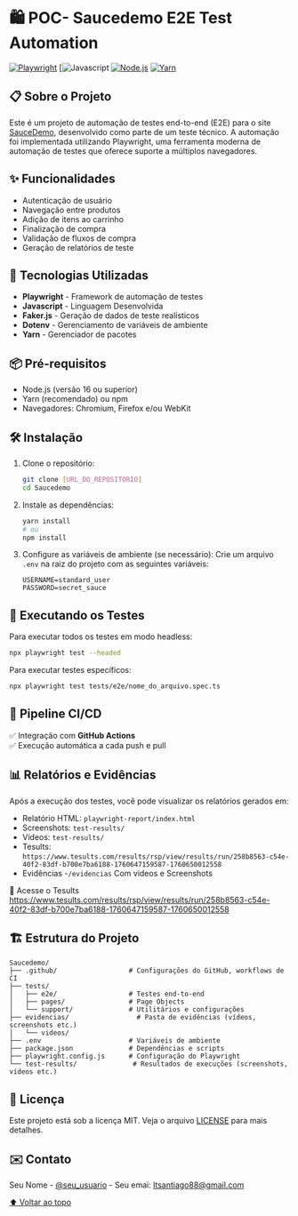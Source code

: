 # 🛍️ POC- Saucedemo E2E Test Automation

[![Playwright](https://img.shields.io/badge/Playwright-2E3440?style=for-the-badge&logo=playwright&logoColor=#2EAD33)](https://playwright.dev/)
[![Javascript](https://img.shields.io/badge/JavaScript-323330?style=for-the-badge&logo=javascript&logoColor=F7DF1E)
[![Node.js](https://img.shields.io/badge/Node.js-339933?style=for-the-badge&logo=nodedotjs&logoColor=white)](https://nodejs.org/)
[![Yarn](https://img.shields.io/badge/Yarn-2C8EBB?style=for-the-badge&logo=yarn&logoColor=white)](https://yarnpkg.com/)


## 📋 Sobre o Projeto

Este é um projeto de automação de testes end-to-end (E2E) para o site [SauceDemo](https://www.saucedemo.com/), desenvolvido como parte de um teste técnico. A automação foi implementada utilizando Playwright, uma ferramenta moderna de automação de testes que oferece suporte a múltiplos navegadores.

## ✨ Funcionalidades

- Autenticação de usuário
- Navegação entre produtos
- Adição de itens ao carrinho
- Finalização de compra
- Validação de fluxos de compra
- Geração de relatórios de teste

## 🚀 Tecnologias Utilizadas

- **Playwright** - Framework de automação de testes
- **Javascript** - Linguagem Desenvolvida
- **Faker.js** - Geração de dados de teste realísticos
- **Dotenv** - Gerenciamento de variáveis de ambiente
- **Yarn** - Gerenciador de pacotes

## 📦 Pré-requisitos

- Node.js (versão 16 ou superior)
- Yarn (recomendado) ou npm
- Navegadores: Chromium, Firefox e/ou WebKit

## 🛠️ Instalação

1. Clone o repositório:
   ```bash
   git clone [URL_DO_REPOSITÓRIO]
   cd Saucedemo
   ```

2. Instale as dependências:
   ```bash
   yarn install
   # ou
   npm install
   ```

3. Configure as variáveis de ambiente (se necessário):
   Crie um arquivo `.env` na raiz do projeto com as seguintes variáveis:
   ```
   USERNAME=standard_user
   PASSWORD=secret_sauce
   ```

## 🧪 Executando os Testes

Para executar todos os testes em modo headless:
```bash
npx playwright test --headed
```


Para executar testes específicos:
```bash
npx playwright test tests/e2e/nome_do_arquivo.spec.ts
```

## 🔄 Pipeline CI/CD

✅ Integração com **GitHub Actions**  
✅ Execução automática a cada push e pull 

## 📊 Relatórios e Evidências

Após a execução dos testes, você pode visualizar os relatórios gerados em:
- Relatório HTML: `playwright-report/index.html`
- Screenshots: `test-results/`
- Vídeos: `test-results/`
- Tesults: `https://www.tesults.com/results/rsp/view/results/run/258b8563-c54e-40f2-83df-b700e7ba6188-1760647159587-1760650012558`
- Evidências -`/evidencias` Com videos e Screenshots
  
🔗 Acesse o Tesults
https://www.tesults.com/results/rsp/view/results/run/258b8563-c54e-40f2-83df-b700e7ba6188-1760647159587-1760650012558


## 🏗️ Estrutura do Projeto

```
Saucedemo/
├── .github/                  # Configurações do GitHub, workflows de CI
├── tests/
│   ├── e2e/                  # Testes end-to-end
│   ├── pages/                # Page Objects
│   └── support/              # Utilitários e configurações
├── evidencias/                 # Pasta de evidências (vídeos, screenshots etc.)
│   └── videos/
├── .env                      # Variáveis de ambiente
├── package.json              # Dependências e scripts
├── playwright.config.js      # Configuração do Playwright
└── test-results/              # Resultados de execuções (screenshots, vídeos etc.)

```


## 📄 Licença

Este projeto está sob a licença MIT. Veja o arquivo [LICENSE](LICENSE) para mais detalhes.

## ✉️ Contato

Seu Nome - [@seu_usuario](https://github.com/ltsantiago) - Seu emai: ltsantiago88@gmail.com

[⬆ Voltar ao topo](#-saucedemo-e2e-test-automation)
